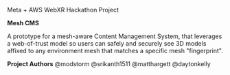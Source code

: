 Meta + AWS WebXR Hackathon Project

__Mesh CMS__

A prototype for a mesh-aware Content Management System, that leverages a web-of-trust model so users can safely and securely see 3D models affixed to any environment mesh that matches a specific mesh "fingerprint".

__Project Authors__
@modstorm
@srikanth1511
@matthargett
@daytonkelly
